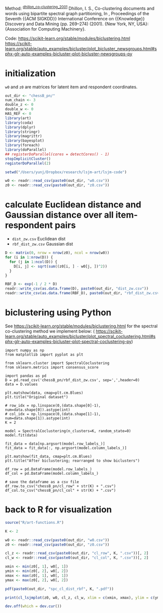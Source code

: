 Method: <sup id="b5b03d98105e15b5544548c3e73abbea"><a href="#dhillon_co-clustering_2001" title="Dhillon, Co-Clustering Documents and Words Using Bipartite Spectral Graph Partitioning, 269--274, in in: {Proceedings of the Seventh {{ACM SIGKDD}} International Conference on {{Knowledge}} Discovery and Data Mining}, edited by {Association for Computing Machinery} (2001)">dhillon_co-clustering_2001</a></sup> Dhillon, I. S., Co-clustering documents and words using bipartite spectral graph partitioning, In , Proceedings of the Seventh {{ACM SIGKDD}} International Conference on {{Knowledge}} Discovery and Data Mining (pp. 269–274) (2001). {New York, NY, USA}: {Association for Computing Machinery}.

Code: <https://scikit-learn.org/stable/modules/biclustering.html> <https://scikit-learn.org/stable/auto_examples/bicluster/plot_bicluster_newsgroups.html#sphx-glr-auto-examples-bicluster-plot-bicluster-newsgroups-py>


# initialization

`w0` and `z0` are matrices for latent item and respondent coordinates.

```R
out_dir <- "chessB_pn/"
num_chain <- 3
double_z <- 0
double_w <- 0
HAS_REF <- 0
library(art)
library(coda)
library(dplyr)
library(stringr)
library(magrittr)
library(bayesplot)
library(foreach)
library(doParallel)
## registerDoParallel(cores = detectCores() - 1)
stopImplicitCluster()
registerDoParallel(2)

setwd("/Users/yunj/Dropbox/research/lsjm-art/lsjm-code")

w0 <- readr::read_csv(paste0(out_dir, "w0.csv"))
z0 <- readr::read_csv(paste0(out_dir, "z0.csv"))
```


# calculate Euclidean distance and Gaussian distance over all item-respondent pairs

-   `dist_zw.csv` Euclidean dist
-   `rbf_dist_zw.csv` Gaussian dist

```R
D <- matrix(0, nrow = nrow(z0), ncol = nrow(w0))
for (i in 1:nrow(D)) {
  for (j in 1:ncol(D)) {
    D[i, j] <- sqrt(sum((z0[i, ] - w0[j, ])^2))
  }
}

RBF_D <- exp(-1 / 2 * D)
readr::write_csv(as.data.frame(D), paste0(out_dir, "dist_zw.csv"))
readr::write_csv(as.data.frame(RBF_D), paste0(out_dir, "rbf_dist_zw.csv"))
```


# biclustering using Python

See <https://scikit-learn.org/stable/modules/biclustering.html> for the spectral co-clustering method we implement below: ( <https://scikit-learn.org/stable/auto_examples/bicluster/plot_spectral_coclustering.html#sphx-glr-auto-examples-bicluster-plot-spectral-coclustering-py>)

```jupyter-python
import numpy as np
from matplotlib import pyplot as plt

from sklearn.cluster import SpectralCoclustering
from sklearn.metrics import consensus_score

import pandas as pd
D = pd.read_csv('chessB_pn/rbf_dist_zw.csv', sep=',',header=0)
data = D.values

plt.matshow(data, cmap=plt.cm.Blues)
plt.title("Original dataset")
```

```jupyter-python
# row_idx = np.linspace(0,(data.shape[0]-1), num=data.shape[0]).astype(int)
# col_idx = np.linspace(0,(data.shape[1]-1), num=data.shape[1]).astype(int)
K = 2

model = SpectralCoclustering(n_clusters=K, random_state=0)
model.fit(data)

fit_data = data[np.argsort(model.row_labels_)]
fit_data = fit_data[:, np.argsort(model.column_labels_)]

plt.matshow(fit_data, cmap=plt.cm.Blues)
plt.title("After biclustering; rearranged to show biclusters")
```

```jupyter-python
df_row = pd.DataFrame(model.row_labels_)
df_col = pd.DataFrame(model.column_labels_)

# save the dataframe as a csv file
df_row.to_csv("chessB_pn/cl_row" + str(K) + ".csv")
df_col.to_csv("chessB_pn/cl_col" + str(K) + ".csv")
```


# back to R for visualization

```R
source("R/art-functions.R")

K <- 2

w0 <- readr::read_csv(paste0(out_dir, "w0.csv"))
z0 <- readr::read_csv(paste0(out_dir, "z0.csv"))

cl_z <- readr::read_csv(paste0(out_dir, "cl_row", K, ".csv"))[, 2]
cl_w <- readr::read_csv(paste0(out_dir, "cl_col", K, ".csv"))[, 2]

xmin <- min(z0[, 1], w0[, 1])
ymin <- min(z0[, 2], w0[, 2])
xmax <- max(z0[, 1], w0[, 1])
ymax <- max(z0[, 2], w0[, 2])

pdf(paste0(out_dir, "spc_cl_dist_rbf", K, ".pdf"))

print(cl_lsjmplot(z0, w0, cl_z, cl_w, xlim = c(xmin, xmax), ylim = c(ymin, ymax)))

dev.off(which = dev.cur())
```
